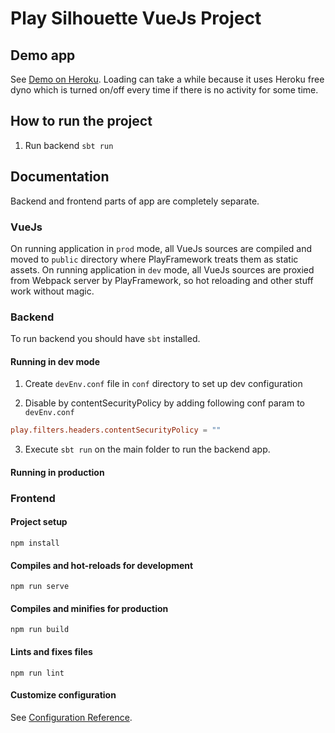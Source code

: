 Play Silhouette VueJs Project
=====================================

## Demo app
See [Demo on Heroku](https://vuejs-slihouette.herokuapp.com/). Loading can take a while because it uses Heroku free dyno which is turned on/off every time 
if there is no activity for some time. 

## How to run the project

1. Run backend 
`sbt run`

## Documentation
Backend and frontend parts of app are completely separate. 

### VueJs 
On running application in `prod` mode, all VueJs sources are compiled and moved to `public` directory where PlayFramework treats them as static assets.
On running application in `dev` mode, all VueJs sources are proxied from Webpack server by PlayFramework, so hot reloading and other stuff work without magic.

### Backend
To run backend you should have `sbt` installed. 

#### Running in dev mode
1. Create `devEnv.conf` file in `conf` directory to set up dev configuration

2. Disable by contentSecurityPolicy by adding following conf param to `devEnv.conf` 
```conf
play.filters.headers.contentSecurityPolicy = ""
```
 
3. Execute `sbt run` on the main folder to run the backend app.

#### Running in production

### Frontend

#### Project setup
```
npm install
```

#### Compiles and hot-reloads for development
```
npm run serve
```

#### Compiles and minifies for production
```
npm run build
```

#### Lints and fixes files
```
npm run lint
```

#### Customize configuration
See [Configuration Reference](https://cli.vuejs.org/config/).
